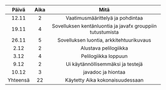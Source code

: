 |Päivä|Aika|Mitä|
|:---------:|:--------:|:--------:|
|12.11|2|Vaatimusmäärittelyä ja pohdintaa|
|19.11|4|Sovelluksen kentänluontia ja javafx grouppiin tutustumista|
|26.11|5|Sovelluksen luontia, arkkitehtuurikuvaus|
|2.12|2|Alustava pelilogiikka|
|3.12|4|Pelilogiikka loppuun|
|9.12|2|Ui käytännöllisemmäksi ja testejä|
|10.12|3|javadoc ja hiontaa|
|Yhteensä|22|Käytetty Aika kokonaisuudessaan|
